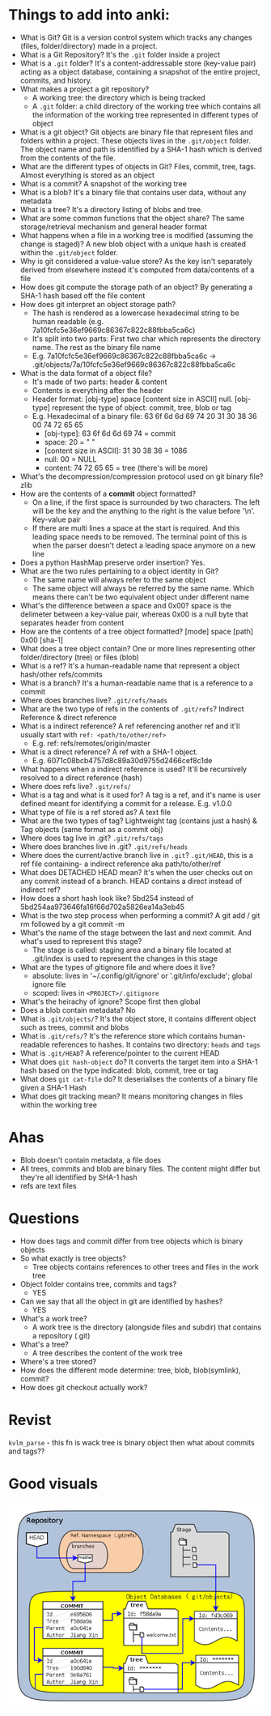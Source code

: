 # Things to add into anki:

- What is Git? Git is a version control system which tracks any changes (files, folder/directory) made in a project.
- What is a Git Repository? It's the `.git` folder inside a project
- What is a `.git` folder? It's a content-addressable store (key-value pair) acting as a object database, containing a snapshot of the entire project, commits, and history.
- What makes a project a git repository?
  - A working tree: the directory which is being tracked
  - A `.git` folder: a child directory of the working tree which contains all the information of the working tree represented in different types of object
- What is a git object? Git objects are binary file that represent files and folders within a project. These objects lives in the `.git/object` folder. The object name and path is identified by a SHA-1 hash which is derived from the contents of the file.
- What are the different types of objects in Git? Files, commit, tree, tags. Almost everything is stored as an object
- What is a commit? A snapshot of the working tree
- What is a blob? It's a binary file that contains user data, without any metadata
- What is a tree? It's a directory listing of blobs and tree.
- What are some common functions that the object share? The same storage/retrieval mechanism and general header format
- What happens when a file in a working tree is modified (assuming the change is staged)? A new blob object with a unique hash is created within the `.git/object` folder.
- Why is git considered a value-value store? As the key isn't separately derived from elsewhere instead it's computed from data/contents of a file
- How does git compute the storage path of an object? By generating a SHA-1 hash based off the file content
- How does git interpret an object storage path?
  - The hash is rendered as a lowercase hexadecimal string to be human readable (e.g. 7a10fcfc5e36ef9669c86367c822c88fbba5ca6c)
  - It's split into two parts: First two char which represents the directory name. The rest as the binary file name
  - E.g. 7a10fcfc5e36ef9669c86367c822c88fbba5ca6c -> .git/objects/7a/10fcfc5e36ef9669c86367c822c88fbba5ca6c
- What is the data format of a object file?
  - It's made of two parts: header & content
  - Contents is everything after the header
  - Header format: [obj-type] space [content size in ASCII] null. [obj-type] represent the type of object: commit, tree, blob or tag
  - E.g. Hexadecimal of a binary file: 63 6f 6d 6d 69 74 20 31 30 38 36 00 74 72 65 65
    - [obj-type]: 63 6f 6d 6d 69 74 = commit
    - space: 20 = " "
    - [content size in ASCII]: 31 30 38 36 = 1086
    - null: 00 = NULL
    - content: 74 72 65 65 = tree (there's will be more)
- What's the decompression/compression protocol used on git binary file? zlib
- How are the contents of a **commit** object formatted?
  - On a line, if the first space is surrounded by two characters. The left will be the key and the anything to the right is the value before '\n'. Key-value pair
  - If there are multi lines a space at the start is required. And this leading space needs to be removed. The terminal point of this is when the parser doesn't detect a leading space anymore on a new line
- Does a python HashMap preserve order insertion? Yes.
- What are the two rules pertaining to a object identity in Git?
  - The same name will always refer to the same object
  - The same object will always be referred by the same name. Which means there can't be two equivalent object under different name
- What's the difference between a space and 0x00? space is the delimeter between a key-value pair, whereas 0x00 is a null byte that separates header from content
- How are the contents of a tree object formatted? [mode] space [path] 0x00 [sha-1]
- What does a tree object contain? One or more lines representing other folder/directory (tree) or files (blob)
- What is a ref? It's a human-readable name that represent a object hash/other refs/commits
- What is a branch? It's a human-readable name that is a reference to a commit
- Where does branches live? `.git/refs/heads`
- What are the two type of refs in the contents of `.git/refs`? Indirect Reference & direct reference
- What is a indirect reference? A ref referencing another ref and it'll usually start with `ref: <path/to/other/ref>`
  - E.g. ref: refs/remotes/origin/master
- What is a direct reference? A ref with a SHA-1 object.
  - E.g. 6071c08bcb4757d8c89a30d9755d2466cef8c1de
- What happens when a indirect reference is used? It'll be recursively resolved to a direct reference (hash)
- Where does refs live? `.git/refs/`
- What is a tag and what is it used for? A tag is a ref, and it's name is user defined meant for identifying a commit for a release. E.g. v1.0.0
- What type of file is a ref stored as? A text file
- What are the two types of tag? Lightweight tag (contains just a hash) & Tag objects (same format as a commit obj)
- Where does tag live in .git? `.git/refs/tags`
- Where does branches live in .git? `.git/refs/heads`
- Where does the current/active branch live in `.git`? `.git/HEAD`, this is a ref file containing- a indirect reference aka path/to/other/ref
- What does DETACHED HEAD mean? It's when the user checks out on any commit instead of a branch. HEAD contains a direct instead of indirect ref?
- How does a short hash look like? 5bd254 instead of 5bd254aa973646fa16f66d702a5826ea14a3eb45
- What is the two step process when performing a commit? A git add / git rm followed by a git commit -m <MESSAGE>
- What's the name of the stage between the last and next commit. And what's used to represent this stage?
  - The stage is called: staging area and a binary file located at .git/index is used to represent the changes in this stage
- What are the types of gitignore file and where does it live?
  - absolute: lives in '~/.config/git/ignore' or '.git/info/exclude'; global ignore file
  - scoped: lives in `<PROJECT>/.gitignore`
- What's the heirachy of ignore? Scope first then global
- Does a blob contain metadata? No
- What is `.git/objects/`? It's the object store, it contains different object such as trees, commit and blobs
- What is `.git/refs/`? It's the reference store which contains human-readable references to hashes. It contains two directory: `heads` and `tags`
- What is `.git/HEAD`? A reference/pointer to the current HEAD
- What does `git hash-object` do? It converts the target item into a SHA-1 hash based on the type indicated: blob, commit, tree or tag
- What does `git cat-file` do? It deserialises the contents of a binary file given a SHA-1 Hash
- What does git tracking mean? It means monitoring changes in files within the working tree

# Ahas

- Blob doesn't contain metadata, a file does
- All trees, commits and blob are binary files. The content might differ but they're all identified by SHA-1 hash
- refs are text files

# Questions

- How does tags and commit differ from tree objects which is binary objects
- So what exactly is tree objects?
  - Tree objects contains references to other trees and files in the work tree
- Object folder contains tree, commits and tags?
  - YES
- Can we say that all the object in git are identified by hashes?
  - YES
- What's a work tree?
  - A work tree is the directory (alongside files and subdir) that contains a repository (.git)
- What's a tree?
  - A tree describes the content of the work tree
- Where's a tree stored?
- How does the different mode determine: tree, blob, blob(symlink), commit?
- How does git checkout actually work?

# Revist

`kvlm_parse` - this fn is wack
tree is binary object then what about commits and tags??

# Good visuals
![alt text](./assets/git-objects-overview.png)